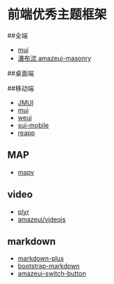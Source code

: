 # 前端优秀主题框架

##全端
+ [mui](https://github.com/muicss/mui)
+ [瀑布流 amazeui-masonry](https://github.com/amazeui/masonry)

##桌面端

##移动端
+ [JMUI](https://github.com/AlloyTeam/JMUI)
+ [mui](https://github.com/dcloudio/mui)
+ [weui](https://github.com/weui/weui)
+ [sui-mobile](https://github.com/sdc-alibaba/SUI-Mobile)
+ [reapp](https://github.com/reapp/reapp)


## MAP
+ [mapv](https://github.com/huiyan-fe/mapv)


## video
+ [plyr](https://github.com/Selz/plyr)
+ [amazeui/videojs](https://github.com/amazeui/videojs)

## markdown
+ [markdown-plus](https://github.com/tylingsoft/markdown-plus)
+ [bootstrap-markdown](https://github.com/toopay/bootstrap-markdown)
+ [amazeui-switch-button](https://github.com/amazeui/switch)
